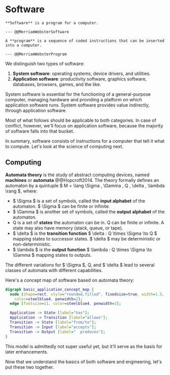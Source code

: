 # Software

```admonish tldr title="Definition"
**Software** is a program for a computer.

--- @@MerriamWebsterSoftware
```

```admonish tldr title="Definition"
A **program** is a sequence of coded instructions that can be inserted into a computer.

--- @@MerriamWebsterProgram
```

We distinguish two types of software:

1. **System software**: operating systems, device drivers, and utilities.
2. **Application software**: productivity software, graphics software, databases, browsers, games, and the like.

System software is essential for the functioning of a general-purpose computer, managing hardware and providing a
platform on which application software runs.
System software provides value indirectly, through application software.

Most of what follows should be applicable to both categories.
In case of conflict, however, we'll focus on application software, because the majority of software falls into that
bucket.

In summary, software consists of instructions for a computer that tell it what to compute.
Let's look at the science of computing next.


## Computing

**Automata theory** is the study of abstract computing devices, named **machines** or **automata** @@Hopcroft2014.
The theory formally defines an automaton by a quintuple $ M = \lang \Sigma , \Gamma , Q , \delta , \lambda \rang $,
where:

- $ \Sigma $ is a set of symbols, called the **input alphabet** of the automaton.
  $ \Sigma $ can be finite or infinite.
- $ \Gamma $ is another set of symbols, called the **output alphabet** of the automaton.
- Q is a set of **states** the automaton can be in.
  Q can be finite or infinite.
  A state may also have memory (stack, queue, or tape).
- $ \delta $ is the **transition function** $ \delta : Q \times \Sigma \to Q $ mapping states to successor states.
  $ \delta $ may be deterministic or non-deterministic.
- $ \lambda $ is the **output function** $ \lambda : Q \times \Sigma \to \Gamma $ mapping states to outputs.

The different variations for $ \Sigma $, Q, and $ \delta $ lead to several classes of automata with different
capabilities.

Here's a concept map of software based on automata theory:

```dot process
digraph basic_application_concept_map {
  node [shape=rect, style="rounded,filled", fixedsize=true, width=1.5, height=0.75, fillcolor=lightskyblue2,
    color=steelblue4, penwidth=2];
  edge [fontsize=11, color=steelblue4, penwidth=2];

  Application -> State [label="has"];
  Application -> Transition [label="allows"];
  Transition -> State [label="from/to"];
  Transition -> Input [label="accepts"];
  Transition -> Output [label="  produces"];
}
```

This model is admittedly not super useful yet, but it'll serve as the basis for later enhancements.

Now that we understand the basics of both software and engineering, let's put these two together.
